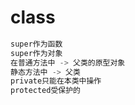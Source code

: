 # class
``` javascript
super作为函数
super作为对象
在普通方法中 -> 父类的原型对象
静态方法中 -> 父类
private只能在本类中操作
protected受保护的
```
